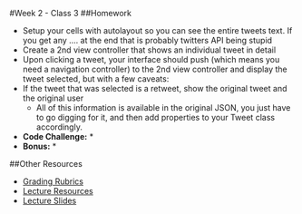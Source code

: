 #Week 2 - Class 3
##Homework
* Setup your cells with autolayout so you can see the entire tweets text. If you get any .... at the end that is probably twitters API being stupid
* Create a 2nd view controller that shows an individual tweet in detail
* Upon clicking a tweet, your interface should push (which means you need a navigation controller) to the 2nd view controller and display the tweet selected, but with a few caveats:
* If the tweet that was selected is a retweet, show the original tweet and the original user
	* All of this information is available in the original JSON, you just have to go digging for it, and then add properties to your Tweet class accordingly.
* **Code Challenge:** 
	* 
* **Bonus:**
	* 

##Other Resources
* [Grading Rubrics](../../Resources/)
* [Lecture Resources](lecture/)
* [Lecture Slides](https://www.icloud.com/keynote/000rVCPV9Ae_QmwKtCm-I-XHw#Week2-Class3)